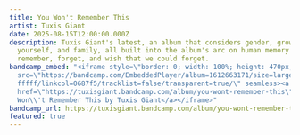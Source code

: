 ```yaml
---
title: You Won't Remember This
artist: Tuxis Giant
date: 2025-08-15T12:00:00.000Z
description: Tuxis Giant's latest, an album that considers gender, growing into
  yourself, and family, all built into the album's arc on human memory - how we
  remember, forget, and wish that we could forget.
bandcamp_embed: "<iframe style=\"border: 0; width: 100%; height: 470px;\"
  src=\"https://bandcamp.com/EmbeddedPlayer/album=1612663171/size=large/bgcol=f\
  fffff/linkcol=0687f5/tracklist=false/transparent=true/\" seamless><a
  href=\"https://tuxisgiant.bandcamp.com/album/you-wont-remember-this\">You
  Won\\'t Remember This by Tuxis Giant</a></iframe>"
bandcamp_url: https://tuxisgiant.bandcamp.com/album/you-wont-remember-this
featured: true
---
```

